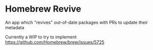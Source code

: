 # Homebrew Revive

An app which "revives" out-of-date packages with PRs to update their metadata

Currently a WIP to try to implement https://github.com/Homebrew/brew/issues/5725
